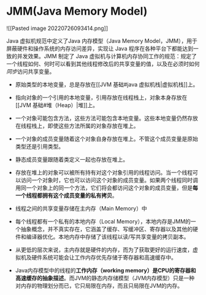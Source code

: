 # JMM(Java Memory Model)


![[Pasted image 20220726093414.png]]

Java 虚拟机规范中定义了Java 内存模型（Java Memory Model，JMM），用于屏蔽硬件和操作系统的内存访问差异，实现让 Java 程序在各种平台下都能达到一致的并发效果。JMM 制定了 Java 虚拟机与计算机内存协同工作的规范：规定了一个线程如何、何时可以看到其他线程修改后的共享变量的值，以及在必须时如何*同步*访问共享变量。

- 原始类型的本地变量，总是存放在[[JVM 基础#java 虚拟机栈|虚拟机栈]]上。
- 指向对象的一个引用的本地变量，引用存放在线程栈上，对象本身存放在[[JVM 基础#堆（Heap）|堆]]上。
- 一个对象可能包含方法，这些方法可能包含本地变量。这些本地变量仍然存放在线程栈上，即使这些方法所属的对象存放在堆上。
- 一个对象的成员变量随着这个对象自身存放在堆上。不管这个成员变量是原始类型还是引用类型。
- 静态成员变量跟随着类定义一起也存放在堆上。
- 存放在堆上的对象可以被所有持有对这个对象引用的线程访问。当一个线程可以访问一个对象时，它也可以访问这个对象的成员变量。如果两个线程同时调用同一个对象上的同一个方法，它们将会都访问这个对象的成员变量，但是**每一个线程都拥有这个成员变量的私有拷贝**。

- 线程之间的共享变量存储在主内存（Main Memory）中
- 每个线程都有一个私有的本地内存（Local Memory），本地内存是JMM的一个抽象概念，并不真实存在，它涵盖了缓存、写缓冲区、寄存器以及其他的硬件和编译器优化。本地内存中存储了该线程以读/写共享变量的拷贝副本。
- 从更低的层次来说，主内存就是硬件的内存，而为了获取更好的运行速度，虚拟机及硬件系统可能会让工作内存优先存储于寄存器和高速缓存中。
- Java内存模型中的线程的**工作内存（working memory）是CPU的寄存器和高速缓存的抽象描述**。而JVM的静态内存储模型（JVM内存模型）只是一种对内存的物理划分而已，它只局限在内存，而且只局限在JVM的内存。